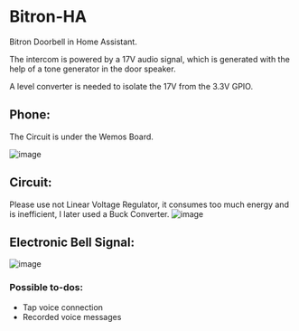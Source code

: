 # Bitron-HA
Bitron Doorbell in Home Assistant.

The intercom is powered by a 17V audio signal, which is generated with the help of a tone generator in the door speaker.

A level converter is needed to isolate the 17V from the 3.3V GPIO.

## Phone:
The Circuit is under the Wemos Board.

![image](https://github.com/Gamer08YT/Bitron-HA/assets/31771657/a06fe9be-ba74-4ada-ae5c-a5b7cbf23d8f)

## Circuit:
Please use not Linear Voltage Regulator, it consumes too much energy and is inefficient, I later used a Buck Converter.
![image](https://github.com/Gamer08YT/Bitron-HA/assets/31771657/6b753a1b-5900-42e2-b213-8a6084dac13a)

## Electronic Bell Signal:
![image](https://github.com/Gamer08YT/Bitron-HA/assets/31771657/96e70948-ba1d-422c-b5eb-39a9d1180ad7)


### Possible to-dos:
- Tap voice connection
- Recorded voice messages
